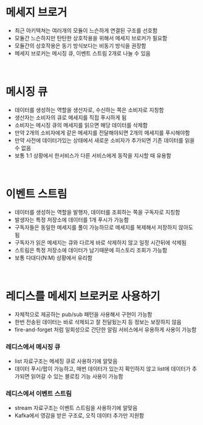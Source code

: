 # 메세지 브로거

- 최근 아키텍쳐는 여러개의 모듈이 느슨하게 연결된 구조를 선호함
- 모듈간 느슨하지만 탄탄한 상호작용을 위해서 메세지 브로커가 필요함
- 모듈간의 상호작용은 동기 방식보다는 비동기 방식을 권장함
- 메세지 브로커는 메시징 큐, 이벤트 스트림 2개로 나눌 수 있음

<br/>

# 메시징 큐

- 데이터를 생성하는 역할을 생산자로, 수신하는 쪽은 소비자로 지칭함
- 생산자는 소비자의 큐로 메세지를 직접 푸시하게 됨
- 소비자는 메시징 큐의 메세지를 읽으면 해당 데이터를 삭제함
- 만약 2개의 소비자에게 같은 메세지를 전달해야되면 2개의 메세지를 푸시해야함
- 만약 사전에 데이터가있는 상태에서 새로운 소비자가 추가되면 기존 데이터를 읽을 수 없음
- 보통 1:1 상황에서 한서비스가 다른 서비스에게 동작을 지시할 때 유용함

<br/>

# 이벤트 스트림

- 데이터를 생성하는 역할을 발행자, 데이터를 조회하는 쪽을 구독자로 지칭함
- 발생자는 특정 저장소에 데이터를 1개 푸시가 가능함
- 구독자들은 동일한 메세지를 풀이 가능하므로 메세지를 복제해서 저장하지 않아도됨
- 구독자가 읽은 메세지는 큐와 다르게 바로 삭제하지 않고 일정 시간뒤에 삭제됨
- 스트림은 특정 저장소에 데이터가 남기때문에 히스토리 조회가 가능함
- 보통 다대다(N:M) 상황에서 유리함

<br/>

# 레디스를 메세지 브로커로 사용하기

- 자체적으로 제공하는 pub/sub 패턴을 사용해서 구현이 가능함
- 한번 전송된 데이터는 바로 삭제되고 잘 전달됬는지 등 정보는 보장하지 않음
- fire-and-forget 처럼 일회성으로 간단한 알림 서비스에서 유용하게 사용이 가능함

### 레디스에서 메시징 큐

- list 자료구조는 메세징 큐로 사용하기에 알맞음
- 데이터 푸시/팝이 가능하고, 매번 데이터가 있는지 확인하지 않고 list에 데이터가 추가되면 읽어갈 수 있는 블로킹 기능 사용이 가능함

### 레디스에서 이벤트 스트림

- stream 자료구조는 이벤트 스트림을 사용하기에 알맞음
- Kafka에서 영감을 받은 구조로, 오직 데이터 추가만 지원함

